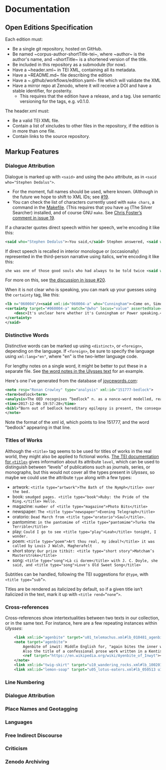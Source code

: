 # Documentation

## Open Editions Specification 

Each edition must: 

 - Be a single git repository, hosted on GitHub.
 - Be named ~corpus-author-shortTitle-tei~, where ~author~ is the author's name, and ~shortTitle~ is a shortened version of the title.
 - Be included in this repository as a submodule (for now).
 - Have a ~header.xml~ in TEI XML, containing all its metadata.
 - Have a ~README.md~ file describing the edition
 - Have a ~.github/workflows/edition.yaml~ file which will validate the XML
 - Have a mirror repo at Zenodo, where it will receive a DOI and have a stable identifier, for posterity.
   - This requires that the edition have a release, and a tag. Use semantic versioning for the tags, e.g. v0.1.0.

The header.xml must: 

 - Be a valid TEI XML file. 
 - Contain a list of xincludes to other files in the repository, if the edition is in more than one file.
 - Contain links to the source repository. 

## Markup Features 

### Dialogue Attribution

Dialogue is marked up with `<said>` and using the `@who` attribute, as in `<said who="Stephen Dedalus">`. 
 
 - For the moment, full names should be used, where known. (Although in the future we hope to shift to XML IDs; see [#19](https://github.com/JonathanReeve/corpus-joyce-ulysses-tei/issues/19). 
 - You can check the list of characters currently used with `make chars`, a command in the [Makefile](https://github.com/JonathanReeve/corpus-joyce-ulysses-tei/blob/master/Makefile). (This requires that you have `ag` (The Silver Searcher) installed, and of course GNU `make`. See [Chris Foster’s comment in issue 19](https://github.com/JonathanReeve/corpus-joyce-ulysses-tei/issues/19#issuecomment-278453253). 

If a character quotes direct speech within her speech, we’re encoding it like this:

```xml
<said who="Stephen Dedalus">―You said,</said> Stephen answered, <said who="Stephen Dedalus"><said who="Buck Mulligan" rend="italics">O, it's only Dedalus whose mother is beastly dead</said>.</said>
```

If direct speech is recalled in interior monologue or (occasionally) represented in the third-person narrative using italics, we’re encoding it like this:

```xml
she was one of those good souls who had always to be told twice <said who="Father Conmee" direct="false" rend="italics">bless you, my child,</said> that they have been absolved, <said who="Father Conmee" direct="false" rend="italics">pray for me</said>.
```

For more on this, see [the discussion in issue #20](https://github.com/JonathanReeve/corpus-joyce-ulysses-tei/issues/20#issuecomment-280171254). 

When it is not clear who is speaking, you can mark up your guesses using the `certainty` tag, like this: 

```xml
<lb n="060004"/><said xml:id="060004-a" who="Cunningham">―Come on, Simon.
<certainty target="#060004-a" match="@who" locus="value" assertedValue="Power" degree="0.5">
    <desc>It's unclear here whether it's Cunningham or Power speaking.</desc>
</certainty>
</said>
```

### Distinctive Words

Distinctive words can be marked up using `<distinct>`, or `<foreign>`, depending on the language. If `<foreign>`, be sure to specify the language using `xml:lang="en"`, where "en" is the two-letter language code.

For lengthy notes on a single word, it might be better to put these in a separate file. See [the word notes in the Ulysses text](https://github.com/open-editions/corpus-joyce-ulysses-tei/blob/master/ulysses-word-notes.xml) for an example. 

Here's one I've generated from the database of [joycewords.com](https://joycewords.com/):

```xml
<note resp="Ronan Crowley" type="analysis" xml:id="151777-bedlock">
<term>bedlock<term>
<analysis>The OED recognises “bedlock” n. as a nonce-word modelled, reasonably enough, after “wedlock.” As it happens, the coinage is not Joyce’s own. He found it in James Huneker’s Painted Veils (1920), which has “whether in wedlock or concubinage—bedlock is the ultimate outcome.”</analysis>
<time>2017-12-06 19:57:28</time>
<bibl>“Born out of bedlock hereditary epilepsy is present, the consequence of unbridled lust.” (U 15.1777–78)</bibl>
</note>
```

Note the format of the xml id, which points to line 151777, and the word "bedlock" appearing in that line.

### Titles of Works

Although the `<title>` tag seems to be used for titles of works in the real world, they might also be applied to fictional works. [The TEI documentation for `<title>`](http://www.tei-c.org/release/doc/tei-p5-doc/en/html/ref-title.html) gives information about its attribute `level`, which can be used to distinguish between “levels” of publications such as journals, series, or monographs, but this would not cover all the types present in _Ulysses_, so maybe we could use the attribute `type` along with a few types: 

 - artwork: `<title type="artwork">The Bath of the Nymph</title> over the bed.`
 - book: `smudged pages. <title type="book">Ruby: the Pride of the Ring.</title> Hello.`
 - magazine: `number of <title type="magazine">Photo Bits</title>`
 - newspaper: `The <title type="newspaper">Evening Telegraph</title>`
 - oratorio: `Dead March from <title type="oratorio">Saul</title>.`
 - pantomime: `in the pantomime of <title type="pantomime">Turko the Terrible</title>`
 - play: `Could I go to see <title type="play">Leah</title> tonight, I wonder.`
 - poem: `<title type="poem">Art thou real, my ideal?</title> it was called by Louis J Walsh, Magherafelt`
 - short story: `Our prize titbit: <title type="short story">Matcham’s Masterstroke</title>`
 - song: `<title type="song">Là ci darem</title> with J. C. Doyle, she said, and <title type="song">Love's Old Sweet Song</title>`

Subtitles can be handled, following the TEI suggestions for `@type`, with `<title type=”sub”>`. 

Titles are be rendered as italicized by default, so if a given title isn’t italicized in the text, mark it up with `<title rend=”none”>`. 

### Cross-references

Cross-references show intertextualities between two texts in our collection, or in the same text. For instance, here are a few repeating instances within _Ulysses_:

```xml
    <link xml:id="agenbite" target="u01_telemachus.xml#lb_010481_agenbite u09_scylla.xml#lb_090196_agenbite u09_scylla.xml#lb_090809 u10_wandering_rocks.xml#lb_100875 u10_wandering_rocks.xml#lb_100879"/>
    <note target="agenbite">
        Agenbite of inwit: Middle English for, "again bites the inner wit" (referring to the guilt of conscience). 
        Also the title of a confessional prose work written in a Kentish dialect of Middle English.
        <ref target="https://en.wikipedia.org/wiki/Ayenbite_of_Inwyt"></ref>
    </note>
    <link xml:id="twig-skirt" target="u10_wandering_rocks.xml#lb_100201 u10_wandering_rocks.xml#lb_100440 u14_oxen.xml#lb_141158"/>
    <link xml:id="lemon-soap" target="u05_lotus-eaters.xml#lb_050513 u17_ithaca.xml#lb_170232"/>
```

### Line Numbering
### Dialogue Attribution
### Place Names and Geotagging
### Languages
### Free Indirect Discourse
### Criticism
### Zenodo Archiving
